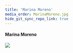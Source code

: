```yaml
---
title: 'Marina Moreno'
media_order: MarinaMoreno.jpg
hide_git_sync_repo_link: true
---
```


#### Marina Moreno

![](MarinaMoreno.jpg&resize=200,200)